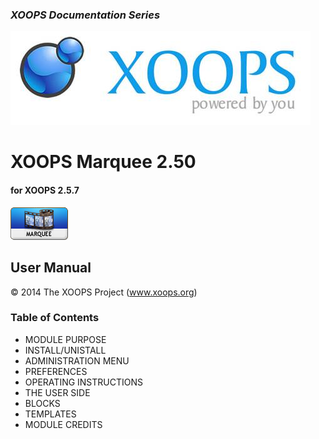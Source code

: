 ### _XOOPS Documentation Series_
![logo_xoops_small.jpg](images/logoXOOPS.jpg)

# XOOPS Marquee 2.50
#### for XOOPS 2.5.7
  
      
![image006.gif](images/logoModule.png)
            
                
                
    
## User Manual
  
  
  
  
  
© 2014 The XOOPS Project (www.xoops.org)    
  
  
### Table of Contents


- MODULE PURPOSE
- INSTALL/UNISTALL
- ADMINISTRATION MENU
- PREFERENCES
- OPERATING INSTRUCTIONS
- THE USER SIDE
- BLOCKS
- TEMPLATES
- MODULE CREDITS

